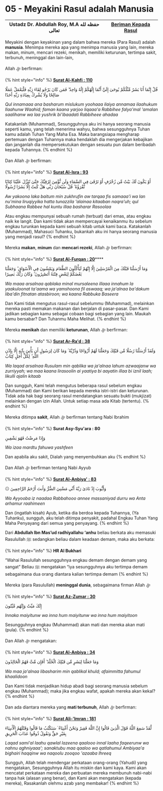 # 05 - Meyakini Rasul adalah Manusia

| Ustadz Dr. Abdullah Roy, M.A حفظه لله تعالى | ****[**Beriman Kepada Rasul**](./)**** |
| ------------------------------------------- | -------------------------------------- |

Meyakini dengan keyakinan yang dalam bahwa mereka (Para Rasul) adalah **manusia**. Menimpa mereka apa yang menimpa manusia yang lain, mereka makan, minum, mencari rezeki, menikah, memiliki keturunan, tertimpa sakit, terbunuh, meninggal dan lain-lain,

Allah ﷻ berfirman:

{% hint style="info" %}
****[**Surat Al-Kahfi : 110**](https://appngaji.com/al-kahf/ayat-110/)****

قُلْ إِنَّمَا أَنَا بَشَرٌ مِّثْلُكُمْ يُوحَىٰ إِلَيَّ أَنَّمَا إِلَٰهُكُمْ إِلَٰهٌ وَاحِدٌ ۖ فَمَن كَانَ يَرْجُو لِقَاءَ رَبِّهِ فَلْيَعْمَلْ عَمَلًا صَالِحًا وَلَا يُشْرِكْ بِعِبَادَةِ رَبِّهِ أَحَدًا

_Qul innamaaa ana basharum mislukum yoohaaa ilaiya annamaa ilaahukum Ilaahunw Waahid; faman kaana yarjoo liqaaa'a Rabbihee falya'mal 'amalan saalihanw wa laa yushrik bi'ibaadati Rabbiheee ahadaa_

Katakanlah (Muhammad), Sesungguhnya aku ini hanya seorang manusia seperti kamu, yang telah menerima wahyu, bahwa sesungguhnya Tuhan kamu adalah Tuhan Yang Maha Esa. Maka barangsiapa mengharap pertemuan dengan Tuhannya maka hendaklah dia mengerjakan kebajikan dan janganlah dia mempersekutukan dengan sesuatu pun dalam beribadah kepada Tuhannya.
{% endhint %}

Dan Allah ﷻ berfirman:

{% hint style="info" %}
****[**Surat Al-Isra : 93**](https://appngaji.com/al-isra/ayat-93/)****

أَوْ يَكُونَ لَكَ بَيْتٌ مِّن زُخْرُفٍ أَوْ تَرْقَىٰ فِي السَّمَاءِ وَلَن نُّؤْمِنَ لِرُقِيِّكَ حَتَّىٰ تُنَزِّلَ عَلَيْنَا كِتَابًا نَّقْرَؤُهُ ۗ قُلْ سُبْحَانَ رَبِّي هَلْ كُنتُ إِلَّا بَشَرًا رَّسُولًا

_Aw yakoona laka baitum min zukhrufin aw tarqaa fis samaaa'i wa lan nu'mina liruqiyyika hatta tunazzila 'alainaa kitaaban naqra'uh; qul Subhaana Rabbee hal kuntu illaa basharar Rasoolaa_

Atau engkau mempunyai sebuah rumah (terbuat) dari emas, atau engkau naik ke langit. Dan kami tidak akan mempercayai kenaikanmu itu sebelum engkau turunkan kepada kami sebuah kitab untuk kami baca. Katakanlah (Muhammad), Mahasuci Tuhanku, bukankah aku ini hanya seorang manusia yang menjadi rasul?
{% endhint %}

Mereka **makan**, **minum** dan **mencari rezeki**, Allah ﷻ berfirman:

{% hint style="info" %}
[**Surat Al-Furqan : 20**](https://appngaji.com/al-furqan/ayat-20/)****

وَمَا أَرْسَلْنَا قَبْلَكَ مِنَ الْمُرْسَلِينَ إِلَّا إِنَّهُمْ لَيَأْكُلُونَ الطَّعَامَ وَيَمْشُونَ فِي الْأَسْوَاقِ ۗ وَجَعَلْنَا بَعْضَكُمْ لِبَعْضٍ فِتْنَةً أَتَصْبِرُونَ ۗ وَكَانَ رَبُّكَ بَصِيرًا

_Wa maaa arsalnaa qablaka minal mursaleena illaaa innahum la yaakuloonat ta'aama wa yamshoona fil aswaaq; wa ja'alnaa ba'dakum liba'din fitnatan atasbiroon; wa kaana Rabbuka Baseera_

Dan Kami tidak mengutus rasul-rasul sebelummu (Muhammad), melainkan mereka pasti memakan makanan dan berjalan di pasar-pasar. Dan Kami jadikan sebagian kamu sebagai cobaan bagi sebagian yang lain. Maukah kamu bersabar? Dan Tuhanmu Maha Melihat.
{% endhint %}

Mereka **menikah** dan memiliki **keturunan**, Allah ﷻ berfirman:

{% hint style="info" %}
****[**Surat Ar-Ra'd : 38**](https://appngaji.com/ar-rad/ayat-38/)****

وَلَقَدْ أَرْسَلْنَا رُسُلًا مِّن قَبْلِكَ وَجَعَلْنَا لَهُمْ أَزْوَاجًا وَذُرِّيَّةً ۚ وَمَا كَانَ لِرَسُولٍ أَن يَأْتِيَ بِآيَةٍ إِلَّا بِإِذْنِ اللَّهِ ۗ لِكُلِّ أَجَلٍ كِتَابٌ

_Wa laqad arsalnaa Rusulam min qablika wa ja'alnaa lahum azwaajanw wa zurriyyah; wa maa kaana lirasoolin ai yaatiya bi aayatin illaa bi iznil laah; likulli ajalin kitaab_

Dan sungguh, Kami telah mengutus beberapa rasul sebelum engkau (Muhammad) dan Kami berikan kepada mereka istri-istri dan keturunan. Tidak ada hak bagi seorang rasul mendatangkan sesuatu bukti (mukjizat) melainkan dengan izin Allah. Untuk setiap masa ada Kitab (tertentu).
{% endhint %}

Mereka ditimpa **sakit**, Allah ﷻ berfirman tentang Nabi Ibrahim

{% hint style="info" %}
**Surat Asy-Syu'ara : 80**

وَإِذَا مَرِضْتُ فَهُوَ يَشْفِينِ

_Wa izaa mardtu fahuwa yashfeen_

Dan apabila aku sakit, Dialah yang menyembuhkan aku
{% endhint %}

Dan Allah ﷻ berfirman tentang Nabi Ayyub

{% hint style="info" %}
****[**Surat Al-Anbiya' : 83**](https://appngaji.com/al-anbiya/ayat-83/)****

۞ وَأَيُّوبَ إِذْ نَادَىٰ رَبَّهُ أَنِّي مَسَّنِيَ الضُّرُّ وَأَنتَ أَرْحَمُ الرَّاحِمِينَ

_Wa Ayyooba iz naadaa Rabbahooo annee massaniyad durru wa Anta arhamur raahimeen_

Dan (ingatlah kisah) Ayub, ketika dia berdoa kepada Tuhannya, (Ya Tuhanku), sungguh, aku telah ditimpa penyakit, padahal Engkau Tuhan Yang Maha Penyayang dari semua yang penyayang.
{% endhint %}

Dari **Abdullah Ibn Mas’ud radhiyallahu ‘anhu** beliau berkata aku memasuki Rasulullah ﷺ sedangkan beliau dalam keadaan demam, maka aku berkata:

{% hint style="info" %}
**HR Al Bukhari**

“Wahai Rasulullah sesungguhnya engkau demam dengan demam yang sangat” Beliau ﷺ mengatakan “iya sesungguhnya aku tertimpa demam sebagaimana dua orang diantara kalian tertimpa demam
{% endhint %}

Mereka (para Rasulullah) **meninggal dunia**, sebagaimana firman Allah ﷻ

{% hint style="info" %}
****[**Surat Az-Zumar : 30**](https://appngaji.com/az-zumar/ayat-30/)****

إِنَّكَ مَيِّتٌ وَإِنَّهُم مَّيِّتُونَ

_Innaka maiyitunw wa inna hum maiyitunw wa inna hum maiyitoon_

Sesungguhnya engkau (Muhammad) akan mati dan mereka akan mati (pula).
{% endhint %}

Dan Allah ﷻ mengatakan:

{% hint style="info" %}
****[**Surat Al-Anbiya : 34**](https://appngaji.com/al-anbiya/ayat-34/)****

وَمَا جَعَلْنَا لِبَشَرٍ مِّن قَبْلِكَ الْخُلْدَ ۖ أَفَإِن مِّتَّ فَهُمُ الْخَالِدُونَ

_Wa maa ja'alnaa libasharim min qablikal khuld; afaimmitta fahumul khaalidoon_

Dan Kami tidak menjadikan hidup abadi bagi seorang manusia sebelum engkau (Muhammad); maka jika engkau wafat, apakah mereka akan kekal?
{% endhint %}

Dan ada diantara mereka yang **mati terbunuh**, Allah ﷻ berfirman:

{% hint style="info" %}
****[**Surat Ali-'Imran : 181**](https://appngaji.com/ali-imran/ayat-181/)****

لَّقَدْ سَمِعَ اللَّهُ قَوْلَ الَّذِينَ قَالُوا إِنَّ اللَّهَ فَقِيرٌ وَنَحْنُ أَغْنِيَاءُ ۘ سَنَكْتُبُ مَا قَالُوا وَقَتْلَهُمُ الْأَنبِيَاءَ بِغَيْرِ حَقٍّ وَنَقُولُ ذُوقُوا عَذَابَ الْحَرِيقِ

_Laqad sami'al laahu qawlal lazeena qaalooo innal laaha faqeerunw wa nahnu aghniyaaa'; sanaktubu maa qaaloo wa qatlahumul Ambiyaa'a bighairi haqqinw wa naqoolu zooqoo 'azaaba Ihreeq_

Sungguh, Allah telah mendengar perkataan orang-orang (Yahudi) yang mengatakan, Sesungguhnya Allah itu miskin dan kami kaya. Kami akan mencatat perkataan mereka dan perbuatan mereka membunuh nabi-nabi tanpa hak (alasan yang benar), dan Kami akan mengatakan (kepada mereka), Rasakanlah olehmu azab yang membakar!
{% endhint %}

